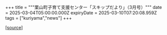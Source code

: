 +++
title = """栗山町子育て支援センター「スキップだより」（3月号）"""
date = 2025-03-04T05:00:00.000Z
expiryDate = 2025-03-10T07:20:08.959Z
tags = ["kuriyama","news"]
+++


[[source]](https://www.town.kuriyama.hokkaido.jp/soshiki/39/27865.html)
